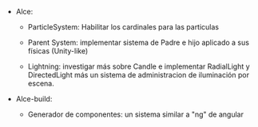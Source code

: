 * Alce:

    * ParticleSystem: Habilitar los cardinales para las particulas

    * Parent System: implementar sistema de Padre e hijo aplicado a sus físicas
    (Unity-like)

    * Lightning: investigar más sobre Candle e implementar RadialLight y DirectedLight 
    más un sistema de administracion de iluminación por escena.

* Alce-build:

    * Generador de componentes: un sistema similar a "ng" de angular
